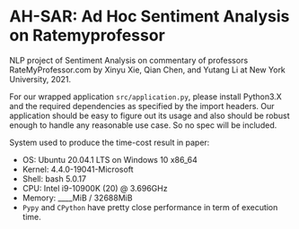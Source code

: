# AH-SAR: Ad Hoc Sentiment Analysis on Ratemyprofessor

NLP project of Sentiment Analysis on commentary of professors RateMyProfessor.com by Xinyu Xie, Qian Chen, and Yutang Li at New York University, 2021. 

For our wrapped application `src/application.py`, please install Python3.X and the required dependencies as specified by the import headers. Our application should be easy to figure out its usage and also should be robust enough to handle any reasonable use case. So no spec will be included. 

System used to produce the time-cost result in paper: 
* OS: Ubuntu 20.04.1 LTS on Windows 10 x86_64 
* Kernel: 4.4.0-19041-Microsoft 
* Shell: bash 5.0.17
* CPU: Intel i9-10900K (20) @ 3.696GHz 
* Memory: ____MiB / 32688MiB 
* `Pypy` and `CPython` have pretty close performance in term of execution time. 
